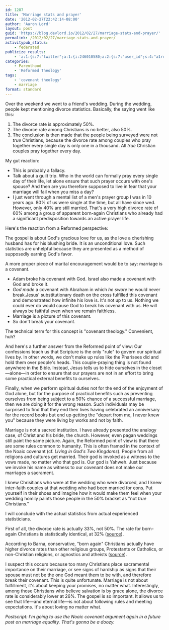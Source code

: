```yaml
---
id: 1287
title: 'Marriage stats and prayer'
date: '2012-02-27T22:42:14-08:00'
author: 'Aaron Lord'
layout: post
guid: 'https://blog.devlord.io/2012/02/27/marriage-stats-and-prayer/'
permalink: /2012/02/27/marriage-stats-and-prayer/
activitypub_status:
    - federated
publicize_results:
    - 'a:1:{s:7:"twitter";a:1:{i:246010580;a:2:{s:7:"user_id";s:4:"a1rd";s:7:"post_id";s:18:"174383892562837504";}}}'
categories:
    - Parenthood
    - 'Reformed Theology'
tags:
    - 'covenant theology'
    - marriage
format: standard
---
```


Over the weekend we went to a friend's wedding. During the wedding, people kept mentioning divorce statistics. Basically, the saying went like this:
<ol>
	<li>The divorce rate is approximately 50%.</li>
	<li>The divorce rate among Christians is no better, also 50%.</li>
	<li>The conclusion is then made that the people being surveyed were not <em>true</em> Christians, because the divorce rate among couples who pray together every single day is only one in a thousand. All <em>true</em> Christian couples pray together every day.</li>
</ol>
My gut reaction:
<ul>
	<li>This is probably a fallacy.</li>
	<li>Talk about a guilt trip. Who in the world can formally pray every single day of their life, let alone ensure that such prayer occurs with one's spouse? And then are you therefore supposed to live in fear that your marriage will fail when you miss a day?</li>
	<li>I just went through a mental list of a men's prayer group I was in 10 years ago. 80% of us were single at the time, but all have since wed. However, only 40% are still married. That's a very high divorce rate of 60% among a group of apparent born-again Christians who already had a significant predisposition towards an active prayer life.</li>
</ul>
Here's the reaction from a Reformed perspective:

The gospel is about God's gracious love for us, as the love a cherishing husband has for his blushing bride. It is an unconditional love. Such statistics are unhelpful because they are presented as a method of supposedly earning God's favor.

A more proper piece of marital encouragement would be to say: marriage is a covenant.
<ul>
	<li>Adam broke his covenant with God. Israel also made a covenant with God and broke it.</li>
	<li><em>God made</em> a covenant with Abraham in which <em>he swore</em> he would never break.Jesus' substitutionary death on the cross fulfilled this covenant and demonstrated how infinite his love is. It's not up to us. Nothing we could ever do would cause God to break his covenant with us. He will always be faithful even when we remain faithless.</li>
	<li>Marriage is a picture of this covenant.</li>
	<li>So don't break your covenant.</li>
</ul>
The technical term for this concept is "covenant theology." Convenient, huh?

And here's a further answer from the Reformed point of view: Our confessions teach us that Scripture is the only "rule" to govern our spiritual lives by. In other words, we don't make up rules like the Pharisees did and hold them over people's heads. This couple-praying thing is not found anywhere in the Bible. Instead, Jesus tells us to hide ourselves in the closet—alone—in order to ensure that our prayers are not in an effort to bring some practical external benefits to ourselves.

Finally, when we perform spiritual duties not for the end of the enjoyment of God alone, but for the purpose of practical benefits such as preventing ourselves from being subject to a 50% chance of a successful marriage, then we are doing it for the wrong reason. Such individuals may be surprised to find that they end their lives having celebrated an anniversary for the record books but end up getting the "depart from me, I never knew you" because they were living by works and not by faith.

Marriage is not a sacred institution. I have already presented the analogy case, of Christ and his bride, the church. However, even pagan weddings still paint the same picture. Again, the Reformed point of view is that there are some rules common to humanity. This is often framed in the context of the Noaic covenant (cf. <em>Living in God's Two Kingdoms</em>). People from all religions and cultures get married. Their god is invoked as a witness to the vows made, no matter who that god is. Our god is Yahweh. Just because we invoke his name as witness to our covenant does not make our marriages a sacrament.

I knew Chrisitians who were at the wedding who were divorced, and I knew inter-faith couples at that wedding who had been married for eons. Put yourself in their shoes and imagine how it would make them feel when your wedding homily paints those people in the 50% bracket as "not <em>true</em> Christians."

I will conclude with the actual statistics from actual experienced statisticians.

First of all, the divorce rate is actually 33%, not 50%. The rate for born-again Christians is statistically identical, at 32% (<a href="http://www.barna.org/barna-update/article/15-familykids/42-new-marriage-and-divorce-statistics-released">source</a>).

According to Barna, conservative, "born again" Christians actually have higher divorce rates than other religious groups, Protestants or Catholics, or non-Christian religions, or agnostics and atheists (<a href="http://www.religioustolerance.org/chr_dira.htm">source</a>).

I suspect this occurs because too many Christians place sacramental importance on their marriage, or see signs of hardship as signs that their spouse must not be the one God meant them to be with, and therefore break their covenant. This is quite unfortunate. Marriage is not about fulfillment, it's about keeping your promises, no matter what. Interestingly, among those Christians who believe salvation is by grace alone, the divorce rate is considerably lower at 26%. The gospel is so important. It allows us to see that life—and eternal life—is not about following rules and meeting expectations. It's about loving no matter what.

<em>Postscript: I'm going to use the Noaic covenant argument again in a future post on marriage equality. That's gonna be a doozy.</em>